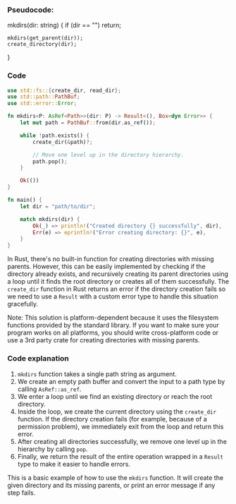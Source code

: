 ### Pseudocode:

mkdirs(dir: string) {
    if (dir == "")
        return;

    mkdirs(get_parent(dir));
    create_directory(dir);
}


### Code
```rust
use std::fs::{create_dir, read_dir};
use std::path::PathBuf;
use std::error::Error;

fn mkdirs<P: AsRef<Path>>(dir: P) -> Result<(), Box<dyn Error>> {
    let mut path = PathBuf::from(dir.as_ref());

    while !path.exists() {
        create_dir(&path)?;

        // Move one level up in the directory hierarchy.
        path.pop();
    }

    Ok(())
}

fn main() {
    let dir = "path/to/dir";

    match mkdirs(dir) {
        Ok(_) => println!("Created directory {} successfully", dir),
        Err(e) => eprintln!("Error creating directory: {}", e),
    }
}
```

In Rust, there's no built-in function for creating directories with missing parents. However, this can be easily implemented by checking if the directory already exists, and recursively creating its parent directories using a loop until it finds the root directory or creates all of them successfully. The `create_dir` function in Rust returns an error if the directory creation fails so we need to use a `Result` with a custom error type to handle this situation gracefully.

Note: This solution is platform-dependent because it uses the filesystem functions provided by the standard library. If you want to make sure your program works on all platforms, you should write cross-platform code or use a 3rd party crate for creating directories with missing parents.

### Code explanation
1. `mkdirs` function takes a single path string as argument.
2. We create an empty path buffer and convert the input to a path type by calling `AsRef::as_ref`.
3. We enter a loop until we find an existing directory or reach the root directory.
4. Inside the loop, we create the current directory using the `create_dir` function. If the directory creation fails (for example, because of a permission problem), we immediately exit from the loop and return this error.
5. After creating all directories successfully, we remove one level up in the hierarchy by calling `pop`.
6. Finally, we return the result of the entire operation wrapped in a `Result` type to make it easier to handle errors. 

This is a basic example of how to use the `mkdirs` function. It will create the given directory and its missing parents, or print an error message if any step fails.
